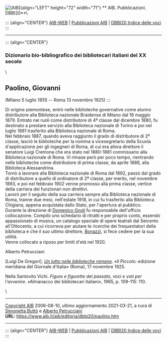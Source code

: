 ![\[AIB\]](/aib/wi/aibv72.gif){align="LEFT" height="72" width="71"}
** AIB. Pubblicazioni. DBBI20**\

::: {align="CENTER"}
[AIB-WEB](/) \| [Pubblicazioni AIB](/pubblicazioni/) \| [DBBI20 Indice
delle voci](dbbi20.htm)
:::

------------------------------------------------------------------------

::: {align="CENTER"}
### Dizionario bio-bibliografico dei bibliotecari italiani del XX secolo

\

## Paolino, Giovanni

(Milano 5 luglio 1855 -- Roma 13 novembre 1925)
:::

Di origine piemontese, entrò nelle biblioteche governative come alunno
distributore alla Biblioteca nazionale Braidense di Milano dal 16 maggio
1879. Entrato nei ruoli come distributore di 4ª classe dal dicembre
1880, fu destinato a prestare servizio alla Biblioteca nazionale di
Torino e poi nel luglio 1881 trasferito alla Biblioteca nazionale di
Roma.\
Nel febbraio 1887, quando aveva raggiunto il grado di distributore di 2ª
classe, lasciò le biblioteche per la nomina a vicesegretario della
Scuola d\'applicazione per gli ingegneri di Roma, di cui era allora
direttore il senatore Luigi Cremona che era stato nel 1880-1881
commissario alla Biblioteca nazionale di Roma. Vi rimase però per poco
tempo, rientrando nelle biblioteche come distributore di prima classe,
da aprile 1888, alla Biblioteca Alessandrina.\
Tornò a lavorare alla Biblioteca nazionale di Roma dal 1892, passò dal
grado di distributore a quello di ordinatore di 2ª classe, per merito,
nel novembre 1893, e poi nel febbraio 1902 venne promosso alla prima
classe, vertice della carriera dei funzionari non direttivi.\
Lavorò per il seguito della sua carriera sempre alla Biblioteca
nazionale di Roma, tranne due mesi, nell\'estate 1918, in cui fu
trasferito alla Biblioteca Chigiana, appena acquistata dallo Stato, per
l\'apertura al pubblico.\
Durante la direzione di [Domenico Gnoli](gnolid.htm) fu responsabile
dell\'ufficio collocazione. Compilò uno schedario di ritratti e per
proprio conto, essendo appassionato di musica, un catalogo speciale di
opere teatrali dal Seicento all\'Ottocento, a cui ricorreva per aiutare
le ricerche dei frequentatori della biblioteca e che il suo ultimo
direttore, [Bonazzi](bonazzi.htm), si fece cedere per la sua utilità.\
Venne collocato a riposo per limiti d\'età nel 1920.

Alberto Petrucciani

\[Luigi De Gregori\]. *[Un lutto nelle biblioteche
romane](paolino1.jpg)*. «Il Piccolo: edizione meridiana del Giornale
d\'Italia» (Roma), 17 novembre 1925.

Nella Santovito Vichi. *Figure e figurette del passato, voci e voti per
l\'avvenire*. «Almanacco dei bibliotecari italiani», 1965, p. 109-115:
110.

\

------------------------------------------------------------------------

[Copyright AIB](/su-questo-sito/dichiarazione-di-copyright-aib-web/)
2006-08-10, ultimo aggiornamento 2021-03-21, a cura di [Simonetta
Buttò](/aib/redazione3.htm) e [Alberto
Petrucciani](/su-questo-sito/redazione-aib-web/)\
**URL:** https://www.aib.it/aib/editoria/dbbi20/paolino.htm

------------------------------------------------------------------------

::: {align="CENTER"}
[AIB-WEB](/) \| [Pubblicazioni AIB](/pubblicazioni/) \| [DBBI20 Indice
delle voci](dbbi20.htm)
:::

